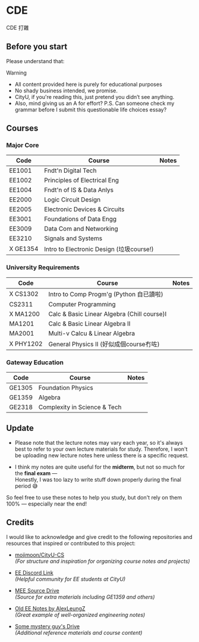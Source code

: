 # CDE
CDE 打雜
## Before you start

Please understand that:

> [!WARNING]
>- All content provided here is purely for educational purposes
>- No shady business intended, we promise.
>- CityU, if you're reading this, just pretend you didn’t see anything.
>- Also, mind giving us an A for effort? P.S. Can someone check my grammar before I submit this questionable life choices essay?

## Courses

### Major Core
| Code | Course | Notes |
| --- | --- | --- |
| EE1001 | Fndt'n Digital Tech |  |
| EE1002 | Principles of Electrical Eng |   |
| EE1004 | Fndt'n of IS & Data Anlys ||
| EE2000 | Logic Circuit Design |  |
| EE2005 | Electronic Devices & Circuits  |   |
| EE3001 | Foundations of Data Engg |    |
| EE3009 | Data Com and Networking |   |
| EE3210 | Signals and Systems |   |
| X GE1354 | Intro to Electronic Design (垃圾course!) |   |

### University Requirements
| Code | Course | Notes |
| --- | --- | --- |
| X CS1302 | Intro to Comp Progm'g (Python 自已讀啦)| |
| CS2311 | Computer Programming |    |
| X MA1200 | Calc & Basic Linear Algebra (Chill course)I |   |
| MA1201 | Calc & Basic Linear Algebra II |  |
| MA2001 | Multi-v Calcu & Linear Algebra |    |
| X PHY1202 | General Physics II (好似成個course冇咗)|   |

### Gateway Education

| Code | Course | Notes |
| --- | --- | --- |
| GE1305 | Foundation Physics |    |
| GE1359 | Algebra |  |
| GE2318 | Complexity in Science & Tech |   |

## Update
- Please note that the lecture notes may vary each year, so it's always best to refer to your own lecture materials for study.
Therefore, I won't be uploading new lecture notes here unless there is a specific request.

- I think my notes are quite useful for the **midterm**, but not so much for the **final exam** —  
Honestly, I was too lazy to write stuff down properly during the final period 😅

So feel free to use these notes to help you study, but don't rely on them 100% — especially near the end!

## Credits

I would like to acknowledge and give credit to the following repositories and resources that inspired or contributed to this project:

- [mojimoon/CityU-CS](https://github.com/mojimoon/CityU-CS )  
  *(For structure and inspiration for organizing course notes and projects)*

- [EE Discord Link](https://discord.gg/prmQX99bFn )  
  *(Helpful community for EE students at CityU)*

- [MEE Source Drive](https://drive.google.com/drive/u/1/folders/11ZfNG83pzbz7BcrZl7s5EU1X5GQ57qHM )  
  *(Source for extra materials including GE1359 and others)*

- [Old EE Notes by AlexLeungZ](https://github.com/Kahiing/EE-Notes )  
  *(Great example of well-organized engineering notes)*

- [Some mystery guy's Drive](https://drive.google.com/drive/folders/1lDICT8LihMBsIP_OLZ0DCjVQvSvsHHYu )  
  *(Additional reference materials and course content)*

